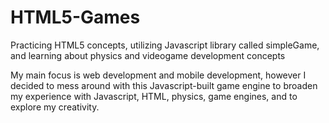 # HTML5-Games
Practicing HTML5 concepts, utilizing Javascript library called simpleGame, and learning about physics and videogame development concepts

My main focus is web development and mobile development, however I decided to mess around with this Javascript-built game engine to broaden my experience with Javascript, HTML, physics, game engines, and to explore my creativity.
